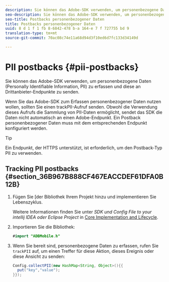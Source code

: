 ```yaml
---
description: Sie können das Adobe-SDK verwenden, um personenbezogene Daten (Personally Identifiable Information, PII) zu erfassen und diese an Drittanbieter-Endpunkte zu senden.
seo-description: Sie können das Adobe-SDK verwenden, um personenbezogene Daten (Personally Identifiable Information, PII) zu erfassen und diese an Drittanbieter-Endpunkte zu senden.
seo-title: Postbacks personenbezogener Daten
title: Postbacks personenbezogener Daten
uuid: 8 d 1 f 1 fb 8-6842-478 b-a 164-e 7 f 727755 bd 9
translation-type: tm+mt
source-git-commit: 70ac08c74e11a68d94d3f10ed6d7fc133d34149d

---
```



# PII postbacks {#pii-postbacks}

Sie können das Adobe-SDK verwenden, um personenbezogene Daten (Personally Identifiable Information, PII) zu erfassen und diese an Drittanbieter-Endpunkte zu senden.

Wenn Sie das Adobe-SDK zum Erfassen personenbezogener Daten nutzen wollen, sollten Sie einen trackPII-Aufruf senden. Obwohl die Verwendung dieses Aufrufs die Sammlung von PII-Daten ermöglicht, sendet das SDK die Daten nicht automatisch an einen Adobe-Endpunkt. Ein Postback personenbezogener Daten muss mit dem entsprechenden Endpunkt konfiguriert werden.

>[!TIP]
>
>Ein Endpunkt, der HTTPS unterstützt, ist erforderlich, um den Postback-Typ PII zu verwenden.

## Tracking PII postbacks {#section_36B967B888CF467EACCDEF61DFA0B12B}

1. Fügen Sie [der Bibliothek Ihrem Projekt hinzu und implementieren Sie Lebenszyklus.

   Weitere Informationen finden Sie unter *SDK und Config File to your intellij IDEA oder Eclipse Project* in [Core Implementation and Lifecycle](/help/android/getting-started/dev-qs.md).

1. Importieren Sie die Bibliothek:

   ```java
   #import "ADBMobile.h"
   ```

1. Wenn Sie bereit sind, personenbezogene Daten zu erfassen, rufen Sie `trackPII` auf, um einen Treffer für diese Aktion, dieses Ereignis oder diese Ansicht zu senden:

   ```java
   Config.collectPII(new HashMap<String, Object>(){{
     put("key","value");
   }});
   ```

